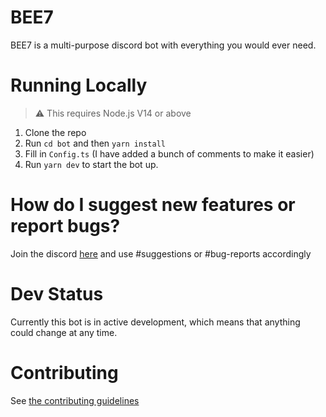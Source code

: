 # BEE7

BEE7 is a multi-purpose discord bot with everything you would ever need.

# Running Locally

> ⚠️ This requires Node.js V14 or above

1. Clone the repo
2. Run `cd bot` and then `yarn install`
3. Fill in `Config.ts` (I have added a bunch of comments to make it easier)
4. Run `yarn dev` to start the bot up.

# How do I suggest new features or report bugs?

Join the discord [here](https://discord.gg/fbsDSTperG) and use #suggestions or #bug-reports accordingly

# Dev Status

Currently this bot is in active development, which means that anything could change at any time.

# Contributing

See [the contributing guidelines](CONTRIBUTING.md)
